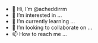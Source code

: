- 👋 Hi, I’m @acheddirrm
- 👀 I’m interested in ...
- 🌱 I’m currently learning ...
- 💞️ I’m looking to collaborate on ...
- 📫 How to reach me ...

<!---
acheddirrm/acheddirrm is a ✨ special ✨ repository because its `README.md` (this file) appears on your GitHub profile.
You can click the Preview link to take a look at your changes.
--->
